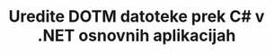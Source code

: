 ---
############################# Static ############################
layout: "autogen"
draft: false
path: "sl/redaction/net/text/dotm"
otherformats: CSV DOC DOCM DOCX DOT DOTX PDF POT POTM PPS PPSM PPSX PPT PPTM PPTX RTF XLS XLSM XLSX XLT XLTM XLTX  

############################# Head ############################
head_title: "Uredite občutljive podatke iz DOTM dokumentov prek .NET Core"
head_description: "Uporabite redigiranje besedila z uporabo natančne fraze ali regularnega izraza za dokumente različnih formatov"

############################# Header ############################
title: "Uredite DOTM datoteke prek C# v .NET osnovnih aplikacijah"
description: "Iskanje in zamenjava besedila v dokumentih Office in OpenOffice, preglednicah in predstavitvah ter DOTM v Windows, Linux in macOS"

################### SubMenu/Download Button #####################
submenu:
    enable: true

############################# About ############################
about:
    enable: true
    title: "Redakcija dokumenta za API .NET"
    content: |
        Enotni vmesnik, neodvisen od oblike, za urejanje občutljivih in zaupnih podatkov iz dokumentov in slik PDF, Word, Excel, PowerPoint, vključno z možnostjo spreminjanja metapodatkov in odstranjevanja komentarjev. Z orodjem GroupDocs.Redaction for .NET lahko redigirate besedilo in shranite redigiran dokument v PDF, tako da vse strani pretvorite v rastrske slike ali pa dokument obdržite v izvirni obliki za nadaljnje urejanje.

############################# Steps ############################
steps:
    enable: true
    title_left: "Uredi natančno besedilo iz DOTM prek C#"
    content_left: |
        [GroupDocs.Redaction](sl//redaction/net/) razvijalcem .NET olajša dodajanje funkcije za urejanje datotek DOTM z nekaj preprostimi koraki.

        *   Ustvarite primerek razreda [Redactor](https://apireference.groupdocs.com/redaction/net/groupdocs.redaction/redactor) in naložite datoteko DOTM
        *   Ustvarite primerek razreda [ExactPhraseRedaction](https://apireference.groupdocs.com/redaction/net/groupdocs.redaction.redactions/exactphraseredaction), da poiščete in zamenjate besedilo
        *   Pokličite metodo [Redactor.Apply](https://apireference.groupdocs.com/redaction/net/groupdocs.redaction/redactor/methods/apply/index) z objektom ExactPhraseRedaction
        
    title_right: "Začnite uporabljati Redaction API"
    content_right: |
        Namestite iz ukazne vrstice kot ```nuget install GroupDocs.Redaction``` ali prek konzole upravitelja paketov Visual Studio z ```Install-Package GroupDocs.Redaction```. 
        Druga možnost je, da dobite namestitveni program MSI brez povezave ali DLL-je v datoteki ZIP iz [prenosov](https://downloads.groupdocs.com/redaction/net) in jih ročno navedete v svojem projektu.  
        
    code: |
        ```cs
        using (Redactor redactor = new Redactor(@"sample.dotm"))
        {
        	redactor.Apply(new ExactPhraseRedaction("John Doe", new ReplacementOptions("[personal]")));
        	redactor.Save();
        }
        ```

############################# Demos ############################
demos:
    enable: true
############################# About Formats ############################
about_formats:
    enable: true
############################# More Formats ############################
more_formats:
    enable: true

############################# Back to top ###############################
back_to_top:
    enable: true
---